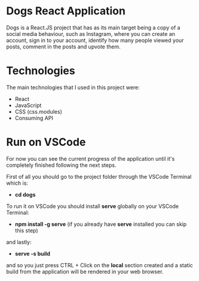 # Dogs React Application

Dogs is a React.JS project that has as its main target being a copy of a social media behaviour, such as Instagram, where you can create an account, sign in to your account, identify how many people viewed your posts, comment in the posts and upvote them.

# Technologies

The main technologies that I used in this project were:

* React
* JavaScript
* CSS (css.modules)
* Consuming API 


# Run on VSCode

For now you can see the current progress of the application until it's completely finished following the next steps.

First of all you should go to the project folder through the VSCode Terminal which is:

* **cd dogs**

To run it on VSCode you should install **serve** globally on your VSCode Terminal:
* **npm install -g serve**
(if you already have **serve** installed you can skip this step)
  
and lastly:
* **serve -s build**

and so you just press CTRL + Click on the **local** section created and a static build from the application will be rendered in your web browser.
